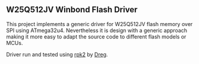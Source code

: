 ## W25Q512JV Winbond Flash Driver

This project implements a generic driver for W25Q512JV flash memory over SPI using ATmega32u4. Nevertheless it is design with a generic approach making it more easy to adapt the source code to different flash models or MCUs.

Driver run and tested using [rpk2](https://rootkit.es/rpk2_doc/) by [Dreg](https://twitter.com/therealdreg).
